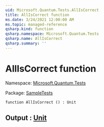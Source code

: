 ```yaml
---
uid: Microsoft.Quantum.Tests.AllIsCorrect
title: AllIsCorrect function
ms.date: 3/24/2021 12:00:00 AM
ms.topic: managed-reference
qsharp.kind: function
qsharp.namespace: Microsoft.Quantum.Tests
qsharp.name: AllIsCorrect
qsharp.summary: ''
---
```


# AllIsCorrect function

Namespace: [Microsoft.Quantum.Tests](xref:Microsoft.Quantum.Tests)

Package: [SampleTests](https://nuget.org/packages/SampleTests)




```qsharp
function AllIsCorrect () : Unit
```


## Output : [Unit](xref:microsoft.quantum.lang-ref.unit)

